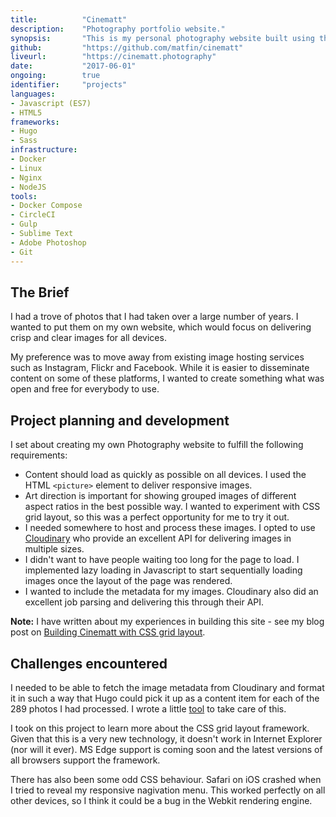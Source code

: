 ```yaml
---
title: 			"Cinematt"
description:	"Photography portfolio website."
synopsis:		"This is my personal photography website built using the Hugo static site generator."
github:			"https://github.com/matfin/cinematt"
liveurl:		"https://cinematt.photography"
date:			"2017-06-01"
ongoing:		true
identifier:		"projects"
languages: 		
- Javascript (ES7)
- HTML5
frameworks:
- Hugo
- Sass
infrastructure: 
- Docker
- Linux
- Nginx
- NodeJS
tools:
- Docker Compose
- CircleCI
- Gulp
- Sublime Text
- Adobe Photoshop
- Git
---
```


## The Brief
I had a trove of photos that I had taken over a large number of years. I wanted to put them on my own website, which would focus on delivering crisp and clear images for all devices.

My preference was to move away from existing image hosting services such as Instagram, Flickr and Facebook. While it is easier to disseminate content on some of these platforms, I wanted to create something what was open and free for everybody to use.

## Project planning and development
I set about creating my own Photography website to fulfill the following requirements:

- Content should load as quickly as possible on all devices. I used the HTML `<picture>` element to deliver responsive images.
- Art direction is important for showing grouped images of different aspect ratios in the best possible way. I wanted to experiment with CSS grid layout, so this was a perfect opportunity for me to try it out.
- I needed somewhere to host and process these images. I opted to use [Cloudinary](https://cloudinary.com) who provide an excellent API for delivering images in multiple sizes.
- I didn't want to have people waiting too long for the page to load. I implemented lazy loading in Javascript to start sequentially loading images once the layout of the page was rendered.
- I wanted to include the metadata for my images. Cloudinary also did an excellent job parsing and delivering this through their API.

**Note:** I have written about my experiences in building this site - see my blog post on [Building Cinematt with CSS grid layout](/blog/building-cinematt-css-grid-layout).

## Challenges encountered
I needed to be able to fetch the image metadata from Cloudinary and format it in such a way that Hugo could pick it up as a content item for each of the 289 photos I had processed. I wrote a little [tool](https://github.com/matfin/cloudinary_to_hugo) to take care of this.

I took on this project to learn more about the CSS grid layout framework. Given that this is a very new technology, it doesn't work in Internet Explorer (nor will it ever). MS Edge support is coming soon and the latest versions of all browsers support the framework.

There has also been some odd CSS behaviour. Safari on iOS crashed when I tried to reveal my responsive nagivation menu. This worked perfectly on all other devices, so I think it could be a bug in the Webkit rendering engine.